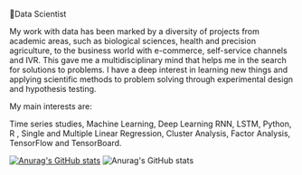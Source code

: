 🔭Data Scientist

My work with data has been marked by a diversity of projects from academic areas, such as biological sciences, health and precision agriculture, to the business world with e-commerce, self-service channels and IVR. This gave me a multidisciplinary mind that helps me in the search for solutions to problems. I have a deep interest in learning new things and applying scientific methods to problem solving through experimental design and hypothesis testing.


My main interests are:

Time series studies, 
Machine Learning, 
Deep Learning RNN, LSTM, 
Python, R , 
Single and Multiple Linear Regression, 
Cluster Analysis, 
Factor Analysis,
TensorFlow and TensorBoard.

[![Anurag's GitHub stats](https://github-readme-stats.vercel.app/api?username=salasouza)](https://github.com/anuraghazra/github-readme-stats)
![Anurag's GitHub stats](https://github-readme-stats.vercel.app/api?username=anuraghazra&show_icons=true&theme=radical)
<!--
**salasouza/salasouza** is a ✨ _special_ ✨ repository because its `README.md` (this file) appears on your GitHub profile.

Here are some ideas to get you started:

- 🔭 I’m currently working on ...
- 🌱 I’m currently learning ...
- 👯 I’m looking to collaborate on ...
- 🤔 I’m looking for help with ...
- 💬 Ask me about ...
- 📫 How to reach me: ...
- 😄 Pronouns: ...
- ⚡ Fun fact: ...
-->
